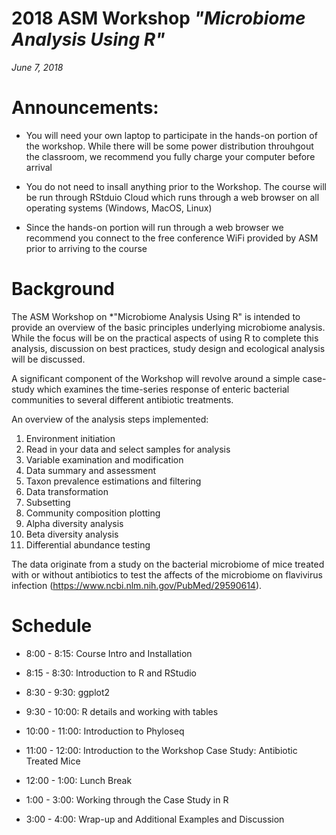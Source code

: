 # 2018 ASM Workshop *"Microbiome Analysis Using R"*
*June 7, 2018*

# Announcements:

- You will need your own laptop to participate in the hands-on portion of the workshop. While there will be some power distribution throuhgout the classroom, we recommend you fully charge your computer before arrival

- You do not need to insall anything prior to the Workshop. The course will be run through RStduio Cloud which runs through a web browser on all operating systems (Windows, MacOS, Linux)

- Since the hands-on portion will run through a web browser we recommend you connect to the free conference WiFi provided by ASM prior to arriving to the course

# Background

The ASM Workshop on *"Microbiome Analysis Using R" is intended to provide an overview of the basic principles underlying microbiome analysis. While the focus will be on the practical aspects of using R to complete this analysis, discussion on best practices, study design and ecological analysis will be discussed.

A significant component of the Workshop will revolve around a simple case-study which examines the time-series response of enteric bacterial communities to several different antibiotic treatments.

An overview of the analysis steps implemented:

1) Environment initiation
2) Read in your data and select samples for analysis
3) Variable examination and modification
4) Data summary and assessment
5) Taxon prevalence estimations and filtering
6) Data transformation
7) Subsetting
8) Community composition plotting
9) Alpha diversity analysis
10) Beta diversity analysis
11) Differential abundance testing

The data originate from a study on the bacterial microbiome of mice treated with or without antibiotics to test the affects of the microbiome on flavivirus infection (https://www.ncbi.nlm.nih.gov/PubMed/29590614).

# Schedule

- 8:00 - 8:15: Course Intro and Installation
- 8:15 - 8:30: Introduction to R and RStudio
- 8:30 - 9:30: ggplot2
- 9:30 - 10:00: R details and working with tables
- 10:00 - 11:00: Introduction to Phyloseq
- 11:00 - 12:00: Introduction to the Workshop Case Study: Antibiotic Treated Mice

- 12:00 - 1:00: Lunch Break

- 1:00 - 3:00: Working through the Case Study in R
- 3:00 - 4:00: Wrap-up and Additional Examples and Discussion



